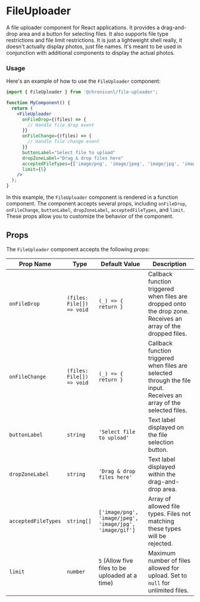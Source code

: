 # FileUploader

A file uploader component for React applications. It provides a drag-and-drop area and a button for selecting files. It also supports file type restrictions and file limit restrictions. It is just a lightweight shell really, it doesn't actually display photos, just file names. It's meant to be used in conjunction with additional components to display the actual photos.

### Usage

Here's an example of how to use the `FileUploader` component:

```jsx
import { FileUploader } from '@chroniconl/file-uploader';

function MyComponent() {
  return (
    <FileUploader
      onFileDrop={(files) => {
        // Handle file drop event
      }}
      onFileChange={(files) => {
        // Handle file change event
      }}
      buttonLabel="Select file to upload"
      dropZoneLabel="Drag & drop files here"
      acceptedFileTypes={['image/png', 'image/jpeg', 'image/jpg', 'image/gif']}
      limit={5}
    />
  );
}
```

In this example, the `FileUploader` component is rendered in a function component. The component accepts several props, including `onFileDrop`, `onFileChange`, `buttonLabel`, `dropZoneLabel`, `acceptedFileTypes`, and `limit`. These props allow you to customize the behavior of the component.

## Props

The `FileUploader` component accepts the following props:

| Prop Name           | Type                       | Default Value                                      | Description                                                                                                  |
| -------------------- | -------------------------- | ------------------------------------------------- | ------------------------------------------------------------------------------------------------------------ |
| `onFileDrop`        | `(files: File[]) => void`  | `(_) => { return }`                               | Callback function triggered when files are dropped onto the drop zone. Receives an array of the dropped files. |
| `onFileChange`      | `(files: File[]) => void`  | `(_) => { return }`                               | Callback function triggered when files are selected through the file input. Receives an array of the selected files. |
| `buttonLabel`       | `string`                   | `'Select file to upload'`                         | Text label displayed on the file selection button.                                                          |
| `dropZoneLabel`     | `string`                   | `'Drag & drop files here'`                        | Text label displayed within the drag-and-drop area.                                                         |
| `acceptedFileTypes` | `string[]`                 | `['image/png', 'image/jpeg', 'image/jpg', 'image/gif']` | Array of allowed file types. Files not matching these types will be rejected.                             |
| `limit`             | `number`           | `5` (Allow five files to be uploaded at a time)                               | Maximum number of files allowed for upload. Set to `null` for unlimited files.                               |
